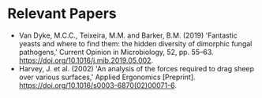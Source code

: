 # Relevant Papers
- Van Dyke, M.C.C., Teixeira, M.M. and Barker, B.M. (2019) 'Fantastic yeasts and where to find them: the hidden diversity of dimorphic fungal pathogens,' Current Opinion in Microbiology, 52, pp. 55–63. https://doi.org/10.1016/j.mib.2019.05.002.
- Harvey, J. et al. (2002) 'An analysis of the forces required to drag sheep over various surfaces,' Applied Ergonomics [Preprint]. https://doi.org/10.1016/s0003-6870(02)00071-6.
